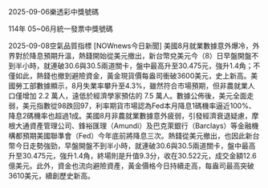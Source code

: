 
2025-09-06樂透彩中獎號碼

                                
114年 05~06月統一發票中獎號碼
                             
2025-09-08空氣品質指標
                              [NOWnews今日新聞] 美國8月就業數據意外爆冷，外界對於降息預期升溫，熱錢開始從美元撤出，新台幣兌美元今（8）日早盤開盤不到半小時，就連破30.6與30.5兩道關卡，盤中最高升至30.475元，強升1.4角；不僅如此，熱錢也撤到避險資金，黃金現貨價每盎司衝破3600美元，史上新高。美國勞工部數據顯示，8月失業率攀升至4.3%，雖然符合市場預期，但非農就業人口僅增加 2.2 萬人，遠低於經濟學家預估的 7.5 萬人。數據公佈後，美元全面走弱，美元指數從98跌回97，利率期貨市場認為Fed本月降息1碼機率逼近100%、降息2碼機率也超過1成。美國8月非農就業數據意外疲弱，引發經濟衰退疑慮，摩根大通資產管理公司、鋒裕匯理（Amundi）及巴克萊銀行（Barclays）等金融機構都預期美國聯準會（Fed）今年底前將降息三次。熱錢從美元撤出，也因此新台幣今日走勢強勁，早盤開盤不到半小時，就連破30.6與30.5兩道關卡，盤中最高升至30.475元，強升1.4角，終場則是升值9.3分，收在30.522元，成交金額12.6億美元。此外，資金也流向避險資產，黃金價格今日持續走高，每盎司最高突破3610美元，續創歷史新高。